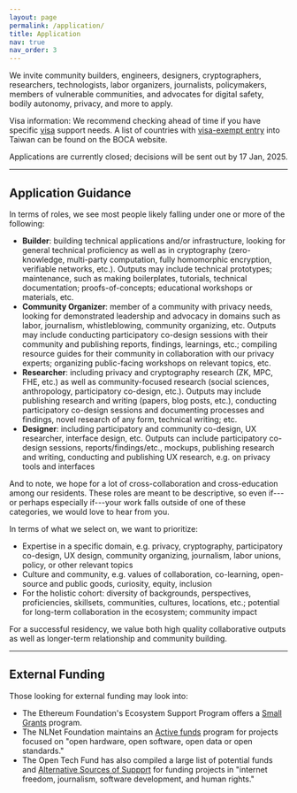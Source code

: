 ```yaml
---
layout: page
permalink: /application/
title: Application
nav: true
nav_order: 3
---
```


We invite community builders, engineers, designers, cryptographers, researchers, technologists, labor organizers, journalists, policymakers, members of vulnerable communities, and advocates for digital safety, bodily autonomy, privacy, and more to apply.

Visa information: We recommend checking ahead of time if you have specific [visa](https://www.boca.gov.tw/np-137-2.html) support needs. A list of countries with [visa-exempt entry](https://www.boca.gov.tw/cp-149-4486-7785a-2.html) into Taiwan can be found on the BOCA website.

Applications are currently closed; decisions will be sent out by 17 Jan, 2025.

---

## Application Guidance

In terms of roles, we see most people likely falling under one or more of the following:

- **Builder**: building technical applications and/or infrastructure, looking for general technical proficiency as well as in cryptography (zero-knowledge, multi-party computation, fully homomorphic encryption, verifiable networks, etc.). Outputs may include technical prototypes; maintenance, such as making boilerplates, tutorials, technical documentation; proofs-of-concepts; educational workshops or materials, etc.
- **Community Organizer**: member of a community with privacy needs, looking for demonstrated leadership and advocacy in domains such as labor, journalism, whistleblowing, community organizing, etc. Outputs may include conducting participatory co-design sessions with their community and publishing reports, findings, learnings, etc.; compiling resource guides for their community in collaboration with our privacy experts; organizing public-facing workshops on relevant topics, etc.
- **Researcher**: including privacy and cryptography research (ZK, MPC, FHE, etc.) as well as community-focused research (social sciences, anthropology, participatory co-design, etc.). Outputs may include publishing research and writing (papers, blog posts, etc.), conducting participatory co-design sessions and documenting processes and findings, novel research of any form, technical writing; etc.
- **Designer**: including participatory and community co-design, UX researcher, interface design, etc. Outputs can include participatory co-design sessions, reports/findings/etc., mockups, publishing research and writing, conducting and publishing UX research, e.g. on privacy tools and interfaces

And to note, we hope for a lot of cross-collaboration and cross-education among our residents. These roles are meant to be descriptive, so even if---or perhaps especially if---your work falls outside of one of these categories, we would love to hear from you.

In terms of what we select on, we want to prioritize:

- Expertise in a specific domain, e.g. privacy, cryptography, participatory co-design, UX design, community organizing, journalism, labor unions, policy, or other relevant topics
- Culture and community, e.g. values of collaboration, co-learning, open-source and public goods, curiosity, equity, inclusion
- For the holistic cohort: diversity of backgrounds, perspectives, proficiencies, skillsets, communities, cultures, locations, etc.; potential for long-term collaboration in the ecosystem; community impact

For a successful residency, we value both high quality collaborative outputs as well as longer-term relationship and community building.

---

## External Funding

Those looking for external funding may look into:
- The Ethereum Foundation's Ecosystem Support Program offers a [Small Grants](https://esp.ethereum.foundation/applicants/small-grants) program.
- The NLNet Foundation maintains an [Active funds](https://nlnet.nl/funding.html) program for projects focused on "open hardware, open software, open data or open standards."
- The Open Tech Fund has also compiled a large list of potential funds and [Alternative Sources of Suppprt](https://docs.opentech.fund/otf-application-guidebook/appendix-iv-alternative-sources-of-support) for funding projects in "internet freedom, journalism, software development, and human rights."
